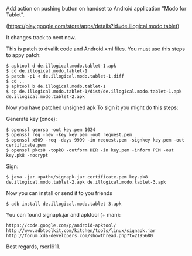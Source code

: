 Add action on pushing button on handset to Android application "Modo for Tablet".

(https://play.google.com/store/apps/details?id=de.illogical.modo.tablet)

It changes track to next now.

This is patch to dvalik code and Android.xml files. You must use this steps to appy patch:

    $ apktool d de.illogical.modo.tablet-1.apk
    $ cd de.illogical.modo.tablet-1
    $ patch -p1 < de.illogical.modo.tablet-1.diff
    $ cd ..
    $ apktool b de.illogical.modo.tablet-1
    $ cp de.illogical.modo.tablet-1/dist/de.illogical.modo.tablet-1.apk de.illogical.modo.tablet-2.apk

Now you have patched unsigned apk
To sign it you might do this steps:

Generate key (once):

    $ openssl genrsa -out key.pem 1024
    $ openssl req -new -key key.pem -out request.pem
    $ openssl x509 -req -days 9999 -in request.pem -signkey key.pem -out certificate.pem
    $ openssl pkcs8 -topk8 -outform DER -in key.pem -inform PEM -out key.pk8 -nocrypt

Sign:

    $ java -jar <path>/signapk.jar certificate.pem key.pk8 de.illogical.modo.tablet-2.apk de.illogical.modo.tablet-3.apk

Now you can install or send it to you friends

    $ adb install de.illogical.modo.tablet-3.apk

You can found signapk.jar and apktool (+ man):

    https://code.google.com/p/android-apktool/
    http://www.adbtoolkit.com/kitchen/tools/linux/signapk.jar
    http://forum.xda-developers.com/showthread.php?t=2195680
    
Best regards, rser1911.

